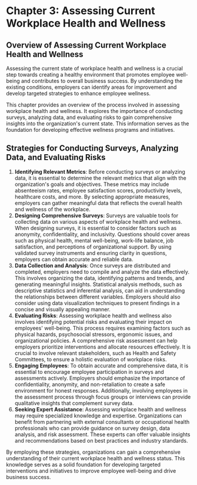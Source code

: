 # Chapter 3: Assessing Current Workplace Health and Wellness

## Overview of Assessing Current Workplace Health and Wellness

Assessing the current state of workplace health and wellness is a crucial step towards creating a healthy environment that promotes employee well-being and contributes to overall business success. By understanding the existing conditions, employers can identify areas for improvement and develop targeted strategies to enhance employee wellness.

This chapter provides an overview of the process involved in assessing workplace health and wellness. It explores the importance of conducting surveys, analyzing data, and evaluating risks to gain comprehensive insights into the organization's current state. This information serves as the foundation for developing effective wellness programs and initiatives.

## Strategies for Conducting Surveys, Analyzing Data, and Evaluating Risks

1. **Identifying Relevant Metrics**: Before conducting surveys or analyzing data, it is essential to determine the relevant metrics that align with the organization's goals and objectives. These metrics may include absenteeism rates, employee satisfaction scores, productivity levels, healthcare costs, and more. By selecting appropriate measures, employers can gather meaningful data that reflects the overall health and wellness of the workplace.
2. **Designing Comprehensive Surveys**: Surveys are valuable tools for collecting data on various aspects of workplace health and wellness. When designing surveys, it is essential to consider factors such as anonymity, confidentiality, and inclusivity. Questions should cover areas such as physical health, mental well-being, work-life balance, job satisfaction, and perceptions of organizational support. By using validated survey instruments and ensuring clarity in questions, employers can obtain accurate and reliable data.
3. **Data Collection and Analysis**: Once surveys are distributed and completed, employers need to compile and analyze the data effectively. This involves organizing the data, identifying patterns and trends, and generating meaningful insights. Statistical analysis methods, such as descriptive statistics and inferential analysis, can aid in understanding the relationships between different variables. Employers should also consider using data visualization techniques to present findings in a concise and visually appealing manner.
4. **Evaluating Risks**: Assessing workplace health and wellness also involves identifying potential risks and evaluating their impact on employees' well-being. This process requires examining factors such as physical hazards, psychosocial stressors, ergonomic issues, and organizational policies. A comprehensive risk assessment can help employers prioritize interventions and allocate resources effectively. It is crucial to involve relevant stakeholders, such as Health and Safety Committees, to ensure a holistic evaluation of workplace risks.
5. **Engaging Employees**: To obtain accurate and comprehensive data, it is essential to encourage employee participation in surveys and assessments actively. Employers should emphasize the importance of confidentiality, anonymity, and non-retaliation to create a safe environment for honest responses. Additionally, involving employees in the assessment process through focus groups or interviews can provide qualitative insights that complement survey data.
6. **Seeking Expert Assistance**: Assessing workplace health and wellness may require specialized knowledge and expertise. Organizations can benefit from partnering with external consultants or occupational health professionals who can provide guidance on survey design, data analysis, and risk assessment. These experts can offer valuable insights and recommendations based on best practices and industry standards.

By employing these strategies, organizations can gain a comprehensive understanding of their current workplace health and wellness status. This knowledge serves as a solid foundation for developing targeted interventions and initiatives to improve employee well-being and drive business success.
